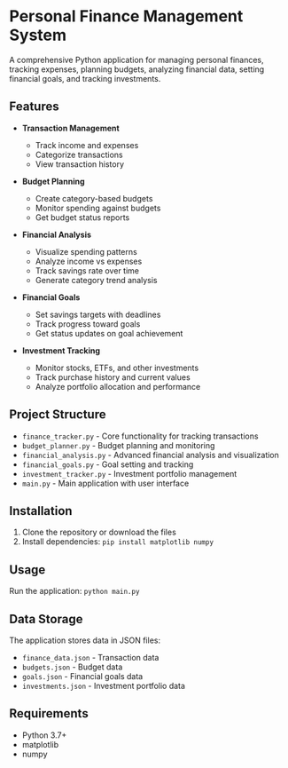 # Personal Finance Management System

A comprehensive Python application for managing personal finances, tracking expenses, planning budgets, analyzing financial data, setting financial goals, and tracking investments.

## Features

- **Transaction Management**
  - Track income and expenses
  - Categorize transactions
  - View transaction history

- **Budget Planning**
  - Create category-based budgets
  - Monitor spending against budgets
  - Get budget status reports

- **Financial Analysis**
  - Visualize spending patterns
  - Analyze income vs expenses
  - Track savings rate over time
  - Generate category trend analysis

- **Financial Goals**
  - Set savings targets with deadlines
  - Track progress toward goals
  - Get status updates on goal achievement

- **Investment Tracking**
  - Monitor stocks, ETFs, and other investments
  - Track purchase history and current values
  - Analyze portfolio allocation and performance

## Project Structure

- `finance_tracker.py` - Core functionality for tracking transactions
- `budget_planner.py` - Budget planning and monitoring
- `financial_analysis.py` - Advanced financial analysis and visualization
- `financial_goals.py` - Goal setting and tracking
- `investment_tracker.py` - Investment portfolio management
- `main.py` - Main application with user interface

## Installation

1. Clone the repository or download the files
2. Install dependencies:
`pip install matplotlib numpy`


## Usage

Run the application:
`python main.py`


## Data Storage

The application stores data in JSON files:
- `finance_data.json` - Transaction data
- `budgets.json` - Budget data
- `goals.json` - Financial goals data
- `investments.json` - Investment portfolio data

## Requirements

- Python 3.7+
- matplotlib
- numpy




